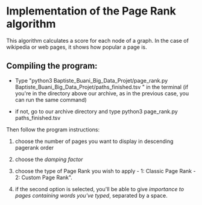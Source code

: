 # Implementation of the Page Rank algorithm

 This algorithm calculates a score for each node of a graph. In the case of wikipedia or web pages, it shows how popular a page is.

 ## Compiling the program:

- Type "python3 Baptiste_Buani_Big_Data_Projet/page_rank.py Baptiste_Buani_Big_Data_Projet/paths_finished.tsv " in the terminal
(if you're in the directory above our archive, as in the previous case, you can run the same command)


- if not, go to our archive directory and type python3 page_rank.py paths_finished.tsv 


Then follow the program instructions:


1. choose the number of pages you want to display in descending pagerank order

2. choose the *damping factor*

3. choose the type of Page Rank you wish to apply 
         - 1: Classic Page Rank 
         - 2: Custom Page Rank". 


4. if the second option is selected, you'll be able to give *importance to pages containing words you've typed*, separated by a space.
